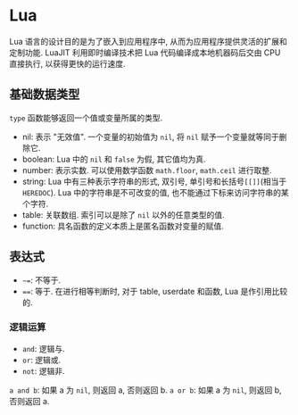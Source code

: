# Lua
Lua 语言的设计目的是为了嵌入到应用程序中, 从而为应用程序提供灵活的扩展和定制功能.
LuaJIT 利用即时编译技术把 Lua 代码编译成本地机器码后交由 CPU 直接执行, 以获得更快的运行速度.

## 基础数据类型
`type` 函数能够返回一个值或变量所属的类型.

* nil: 表示 "无效值". 一个变量的初始值为 `nil`, 将 `nil` 赋予一个变量就等同于删除它.
* boolean: Lua 中的 `nil` 和 `false` 为假, 其它值均为真.
* number: 表示实数. 可以使用数学函数 `math.floor`, `math.ceil` 进行取整.
* string: Lua 中有三种表示字符串的形式, 双引号, 单引号和长括号`[[]]`(相当于 `HEREDOC`). Lua 中的字符串是不可改变的值, 也不能通过下标来访问字符串的某个字符.
* table: 关联数组. 索引可以是除了 `nil` 以外的任意类型的值.
* function: 具名函数的定义本质上是匿名函数对变量的赋值.

## 表达式
* `~=`: 不等于.
* `==`: 等于. 在进行相等判断时, 对于 table, userdate 和函数, Lua 是作引用比较的.

### 逻辑运算

* `and`: 逻辑与.
* `or`: 逻辑或.
* `not`: 逻辑非.

`a and b`: 如果 a 为 `nil`, 则返回 a, 否则返回 b.
`a or b`: 如果 a 为 `nil`, 则返回 b, 否则返回 a.
